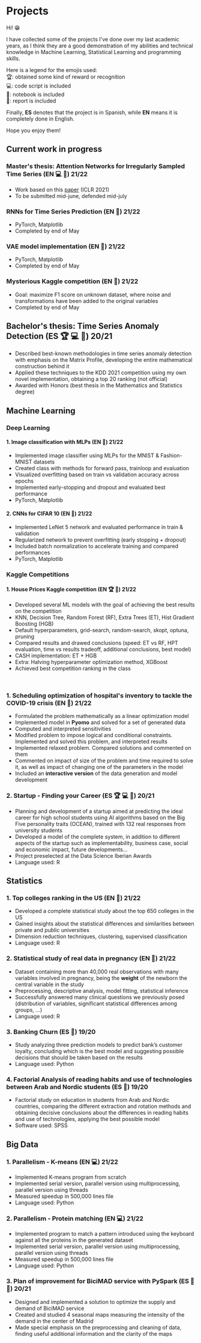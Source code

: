 # Projects

Hi! 😁

I have collected some of the projects I've done over my last academic years, as I think they are a good demonstration of my abilities and technical knowledge in Machine Learning, Statistical Learning and programming skills.

Here is a legend for the emojis used:  
🏆: obtained some kind of reward or recognition  
💻: code script is included  
📕: notebook is included  
📝: report is included

Finally, **ES** denotes that the project is in Spanish, while **EN** means it is completely done in English.

Hope you enjoy them!

## Current work in progress

### Master's thesis: Attention Networks for Irregularly Sampled Time Series (**EN** 💻 📝) 21/22
- Work based on this [paper](https://arxiv.org/pdf/2101.10318.pdf) (ICLR 2021)  
- To be submitted mid-june, defended mid-july

### RNNs for Time Series Prediction (**EN** 📕) 21/22
   - PyTorch, Matplotlib
   - Completed by end of May

### VAE model implementation (**EN** 📕) 21/22
   - PyTorch, Matplotlib
   - Completed by end of May

### Mysterious Kaggle competition (**EN** 📕) 21/22
  - Goal: maximize F1 score on unknown dataset, where noise and transformations have been added to the original variables
  - Completed by end of May  


## Bachelor's thesis: Time Series Anomaly Detection (**ES** 🏆 💻 📝) 20/21
- Described best-known methodologies in time series anomaly detection with emphasis on the Matrix Profile, developing the entire mathematical construction behind it
- Applied these techniques to the KDD 2021 competition using my own novel implementation, obtaining a top 20 ranking (not official)
- Awarded with Honors (best thesis in the Mathematics and Statistics degree)


## Machine Learning

### Deep Learning
#### 1. Image classification with MLPs (**EN** 📕) 21/22
   - Implemented image classifier using MLPs for the MNIST & Fashion-MNIST datasets
   - Created class with methods for forward pass, trainloop and evaluation 
   - Visualized overfitting based on train vs validation accuracy across epochs
   - Implemented early-stopping and dropout and evaluated best performance
   - PyTorch, Matplotlib 
#### 2. CNNs for CIFAR 10 (**EN** 📕) 21/22
   - Implemented LeNet 5 network and evaluated performance in train & validation
   - Regularized network to prevent overfitting (early stopping + dropout)
   - Included batch normalization to accelerate training and compared performances
   - PyTorch, Matplotlib 


### Kaggle Competitions
#### 1. House Prices Kaggle competition (**EN** 🏆 📕) 21/22
  - Developed several ML models with the goal of achieving the best results on the competition
  - KNN, Decision Tree, Random Forest (RF), Extra Trees (ET), Hist Gradient Boosting (HGB)
  - Default hyperparameters, grid-search, random-search, skopt, optuna, pruning
  - Compared results and drawed conclusions (speed: ET vs RF, HPT evaluation, time vs results tradeoff, additional conclusions, best model)
  - CASH implementation: ET + HGB
  - Extra: Halving hyperparameter optimization method, XGBoost
  - Achieved best competition ranking in the class

   
     
<br />
     
### 1. Scheduling optimization of hospital's inventory to tackle the COVID-19 crisis (**EN** 📕) 21/22
  - Formulated the problem mathematically as a linear optimization model
  - Implemented model in **Pyomo** and solved for a set of generated data
  - Computed and interpreted sensitivities
  - Modified problem to impose logical and conditional constraints. Implemented and solved this problem, and interpreted results
  - Implemented relaxed problem. Compared solutions and commented on them
  - Commented on impact of size of the problem and time required to solve it, as well as impact of changing one of the parameters in the model
  - Included an **interactive version** of the data generation and model development
### 2. Startup - Finding your Career (**ES** 🏆 💻 📝) 20/21
  - Planning and development of a startup aimed at predicting the ideal career for high school students using AI algorithms based on the Big Five personality traits (OCEAN), trained with 132 real responses from university students
  - Developed a model of the complete system, in addition to different aspects of the startup such as implementability, business case, social and economic impact, future developments...
  - Project preselected at the Data Science Iberian Awards
  - Language used: R


## Statistics
### 1. Top colleges ranking in the US (**EN** 📝) 21/22
  - Developed a complete statistical study about the top 650 colleges in the US
  - Gained insights about the statistical differences and similarities between private and public universities
  - Dimension reduction techniques, clustering, supervised classification
  - Language used: R
### 2. Statistical study of real data in pregnancy (**EN** 📝) 21/22
  - Dataset containing more than 40,000 real observations with many variables involved in pregnancy, being the **weight** of the newborn the central variable in the study
  - Preprocessing, descriptive analysis, model fitting, statistical inference
  - Successfully answered many clinical questions we previously posed (distribution of variables, significant statistical differences among groups, ...)
  - Language used: R
### 3. Banking Churn (**ES** 📕) 19/20
  - Study analyzing three prediction models to predict bank’s customer loyalty, concluding which is the best model and suggesting possible decisions that should be taken based on the results
  -  Language used: Python
### 4. Factorial Analysis of reading habits and use of technologies between Arab and Nordic students (**ES** 📝) 19/20
  - Factorial study on education in students from Arab and Nordic countries, comparing the different extraction and rotation methods and obtaining decisive conclusions about the differences in reading habits and use of technologies, applying the best possible model
  - Software used: SPSS
 

## Big Data
### 1. Parallelism - K-means (**EN** 💻) 21/22
  - Implemented K-means program from scratch
  - Implemented serial version, parallel version using multiprocessing, parallel version using threads
  - Measured speedup in 500,000 lines file
  - Language used: Python
### 2. Parallelism - Protein matching (**EN** 💻) 21/22
  - Implemented program to match a pattern introduced using the keyboard against all the proteins in the generated dataset
  - Implemented serial version, parallel version using multiprocessing, parallel version using threads
  - Measured speedup in 500,000 lines file
  - Language used: Python
### 3. Plan of improvement for BiciMAD service with PySpark (**ES** 📕 📝) 20/21
  - Designed and implemented a solution to optimize the supply and demand of BiciMAD service
  - Created and studied 4 seasonal maps measuring the intensity of the demand in the center of Madrid
  - Made special emphasis on the preprocessing and cleaning of data, finding useful additional information and the clarity of the maps
